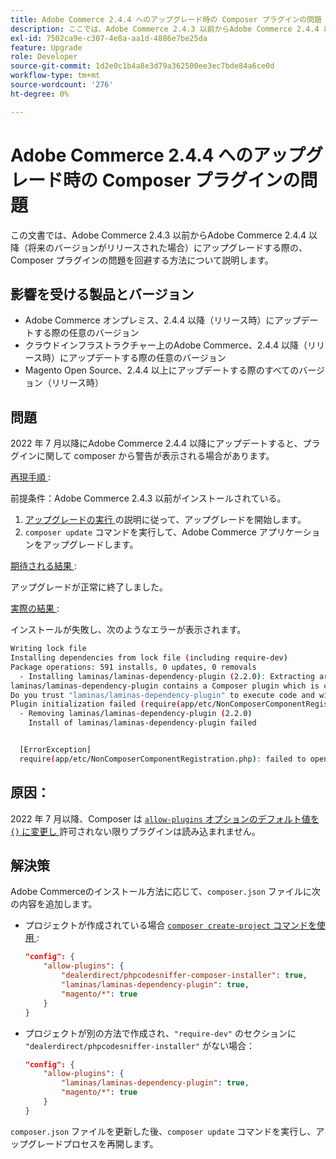 ```yaml
---
title: Adobe Commerce 2.4.4 へのアップグレード時の Composer プラグインの問題
description: ここでは、Adobe Commerce 2.4.3 以前からAdobe Commerce 2.4.4 以降（将来のバージョンがリリースされた場合）にアップグレードする際の、composer プラグインの問題を回避する方法について説明します。
exl-id: 7502ca9e-c307-4e8a-aa1d-4886e7be25da
feature: Upgrade
role: Developer
source-git-commit: 1d2e0c1b4a8e3d79a362500ee3ec7bde84a6ce0d
workflow-type: tm+mt
source-wordcount: '276'
ht-degree: 0%

---
```


# Adobe Commerce 2.4.4 へのアップグレード時の Composer プラグインの問題

この文書では、Adobe Commerce 2.4.3 以前からAdobe Commerce 2.4.4 以降（将来のバージョンがリリースされた場合）にアップグレードする際の、Composer プラグインの問題を回避する方法について説明します。

## 影響を受ける製品とバージョン

* Adobe Commerce オンプレミス、2.4.4 以降（リリース時）にアップデートする際の任意のバージョン
* クラウドインフラストラクチャー上のAdobe Commerce、2.4.4 以降（リリース時）にアップデートする際の任意のバージョン
* Magento Open Source、2.4.4 以上にアップデートする際のすべてのバージョン（リリース時）

## 問題

2022 年 7 月以降にAdobe Commerce 2.4.4 以降にアップデートすると、プラグインに関して composer から警告が表示される場合があります。

<u> 再現手順 </u>:

前提条件：Adobe Commerce 2.4.3 以前がインストールされている。

1. [ アップグレードの実行 ](https://experienceleague.adobe.com/docs/commerce-operations/upgrade-guide/implementation/perform-upgrade.html) の説明に従って、アップグレードを開始します。
1. `composer update` コマンドを実行して、Adobe Commerce アプリケーションをアップグレードします。

<u> 期待される結果 </u>:

アップグレードが正常に終了しました。

<u> 実際の結果 </u>:

インストールが失敗し、次のようなエラーが表示されます。

```bash
Writing lock file
Installing dependencies from lock file (including require-dev)
Package operations: 591 installs, 0 updates, 0 removals
  - Installing laminas/laminas-dependency-plugin (2.2.0): Extracting archive
laminas/laminas-dependency-plugin contains a Composer plugin which is currently not in your allow-plugins config. See https://getcomposer.org/allow-plugins
Do you trust "laminas/laminas-dependency-plugin" to execute code and wish to enable it now? (writes "allow-plugins" to composer.json) [y,n,d,?] y
Plugin initialization failed (require(app/etc/NonComposerComponentRegistration.php): failed to open stream: No such file or directory), uninstalling plugin
  - Removing laminas/laminas-dependency-plugin (2.2.0)
    Install of laminas/laminas-dependency-plugin failed


  [ErrorException]
  require(app/etc/NonComposerComponentRegistration.php): failed to open stream: No such file or directory
```

## 原因：

2022 年 7 月以降、Composer は [`allow-plugins` オプションのデフォルト値を `{}` に変更し ](https://getcomposer.org/doc/06-config.md#allow-plugins) 許可されない限りプラグインは読み込まれません。

## 解決策

Adobe Commerceのインストール方法に応じて、`composer.json` ファイルに次の内容を追加します。

* プロジェクトが作成されている場合 [`composer create-project` コマンドを使用 ](https://devdocs.magento.com/guides/v2.4/install-gde/composer.html#get-the-metapackage):

  ```json
  "config": {
      "allow-plugins": {
          "dealerdirect/phpcodesniffer-composer-installer": true,
          "laminas/laminas-dependency-plugin": true,
          "magento/*": true
      }
  }
  ```

* プロジェクトが別の方法で作成され、`"require-dev"` のセクションに `"dealerdirect/phpcodesniffer-installer"` がない場合：

  ```json
  "config": {
      "allow-plugins": {
          "laminas/laminas-dependency-plugin": true,
          "magento/*": true
      }
  }
  ```

`composer.json` ファイルを更新した後、`composer update` コマンドを実行し、アップグレードプロセスを再開します。
